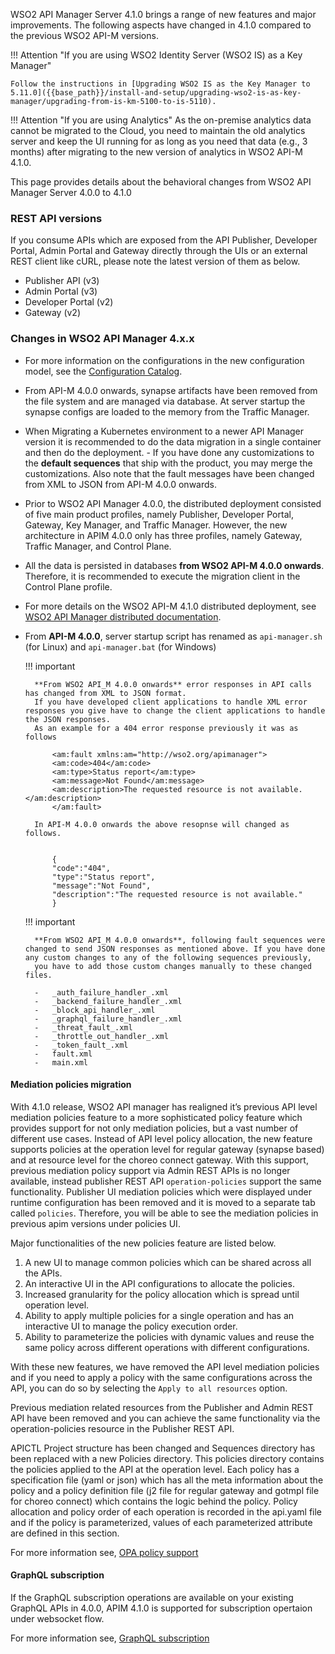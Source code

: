 WSO2 API Manager Server 4.1.0 brings a range of new features and major improvements. The following aspects have changed in 4.1.0 compared to the previous WSO2 API-M versions.

!!! Attention "If you are using WSO2 Identity Server (WSO2 IS) as a Key Manager"
   
    Follow the instructions in [Upgrading WSO2 IS as the Key Manager to 5.11.0]({{base_path}}/install-and-setup/upgrading-wso2-is-as-key-manager/upgrading-from-is-km-5100-to-is-5110). 

!!! Attention "If you are using Analytics"
    As the on-premise analytics data cannot be migrated to the Cloud, you need to maintain the old analytics server and keep the UI running for as long as you need that data (e.g., 3 months) after migrating to the new version of analytics in WSO2 API-M 4.1.0.

  
This page provides details about the behavioral changes from WSO2 API Manager Server 4.0.0 to 4.1.0

### REST API versions 
If you consume APIs which are exposed from the API Publisher, Developer Portal, Admin Portal and Gateway directly through the UIs or an external REST client like cURL, please note the latest version of them as below.  

  -   Publisher API (v3) 
  -   Admin Portal (v3)
  -   Developer Portal (v2)
  -   Gateway (v2)

### Changes in WSO2 API Manager 4.x.x 

- For more information on the configurations in the new configuration model, see the [Configuration Catalog]({{base_path}}/reference/config-catalog).

- From API-M 4.0.0 onwards, synapse artifacts have been removed from the file system and are managed via database. At server startup the synapse configs are loaded to the memory from the Traffic Manager.

- When Migrating a Kubernetes environment to a newer API Manager version it is recommended to do the data migration in a single container and then do the deployment.  - If you have done any customizations to the **default sequences** that ship with the product, you may merge the customizations. Also note that the fault messages have been changed from XML to JSON from API-M 4.0.0 onwards.  

- Prior to WSO2 API Manager 4.0.0, the distributed deployment consisted of five main product profiles, namely Publisher, Developer Portal, Gateway, Key Manager, and Traffic Manager. However, the new architecture in APIM 4.0.0 only has three profiles, namely Gateway, Traffic Manager, and Control Plane.

- All the data is persisted in databases **from WSO2 API-M 4.0.0 onwards**. Therefore, it is recommended to execute the migration client in the Control Plane profile.
        
- For more details on the WSO2 API-M 4.1.0 distributed deployment, see [WSO2 API Manager distributed documentation]({{base_path}}/install-and-setup/setup/distributed-deployment/understanding-the-distributed-deployment-of-wso2-api-m).

- From **API-M 4.0.0**,  server startup script has renamed as <code>api-manager.sh</code> (for Linux) and <code>api-manager.bat</code> (for Windows) 

    !!! important

        **From WSO2 API_M 4.0.0 onwards** error responses in API calls has changed from XML to JSON format.
        If you have developed client applications to handle XML error responses you give have to change the client applications to handle the JSON responses.
        As an example for a 404 error response previously it was as follows
        
            <am:fault xmlns:am="http://wso2.org/apimanager">
            <am:code>404</am:code>
            <am:type>Status report</am:type>
            <am:message>Not Found</am:message>
            <am:description>The requested resource is not available.</am:description>
            </am:fault>
        
        In API-M 4.0.0 onwards the above resopnse will changed as follows.
            
            
            {
            "code":"404",
            "type":"Status report",
            "message":"Not Found",
            "description":"The requested resource is not available."
            }
            
    
    !!! important
            
        **From WSO2 API_M 4.0.0 onwards**, following fault sequences were changed to send JSON responses as mentioned above. If you have done any custom changes to any of the following sequences previously,
        you have to add those custom changes manually to these changed files. 
        
        -   _auth_failure_handler_.xml
        -   _backend_failure_handler_.xml
        -   _block_api_handler_.xml
        -   _graphql_failure_handler_.xml
        -   _threat_fault_.xml
        -   _throttle_out_handler_.xml
        -   _token_fault_.xml
        -   fault.xml
        -   main.xml  

#### Mediation policies migration

With 4.1.0 release, WSO2 API manager has realigned it’s previous API level mediation policies feature to a more sophisticated policy feature which provides support for not only mediation policies, but a vast number of different use cases. Instead of API level policy allocation, the new feature supports policies at the operation level for regular gateway (synapse based) and at resource level for the choreo connect gateway. With this support, previous mediation policy support via Admin REST APIs is no longer available, instead  publisher REST API `operation-policies` support the same functionality. Publisher UI mediation policies which were displayed under runtime configuration has been removed and it is moved to a separate tab called `policies`. Therefore, you will be able to see the mediation policies in previous apim versions under policies UI.

Major functionalities of the new policies feature are listed below.

1. A new UI to manage common policies which can be shared across all the APIs.
2. An interactive UI in the API configurations to allocate the policies.
3. Increased granularity for the policy allocation which is spread until operation level.
4. Ability to apply multiple policies for a single operation and has an interactive UI to manage the policy execution order.
5. Ability to parameterize the policies with dynamic values and reuse the same policy across different operations with different configurations.

With these new features, we have removed the API level mediation policies and if you need to apply a policy with the same configurations across the API, you can do so by selecting the `Apply to all resources` option.

Previous mediation related resources from the Publisher and Admin REST API have been removed and you can achieve the same functionality via the operation-policies resource in the Publisher REST API.

APICTL Project structure has been changed and Sequences directory has been replaced with a new Policies directory. This policies directory contains the policies applied to the API at the operation level. Each policy has a specification file (yaml or json) which has all the meta information about the policy and a policy definition file (j2 file for regular gateway and gotmpl file for choreo connect) which contains the logic behind the policy. Policy allocation and policy order of each operation is recorded in the api.yaml file and if the policy is parameterized, values of each parameterized attribute are defined in this section.

For more information see, [OPA policy support]({{base_path}}/design/api-security/opa-validation/overview/#attaching-opa-policy)

#### GraphQL subscription 
If the GraphQL subscription operations are available on your existing GraphQL APIs in 4.0.0,  APIM 4.1.0 is supported for subscription opertaion under websocket flow.

For more information see, [GraphQL subscription]({{base_path}}/consume/invoke-apis/invoke-apis-using-tools/invoke-an-graphql-api-using-the-integrated-graphql-console/#invoke-a-graphql-subscription-operation)

